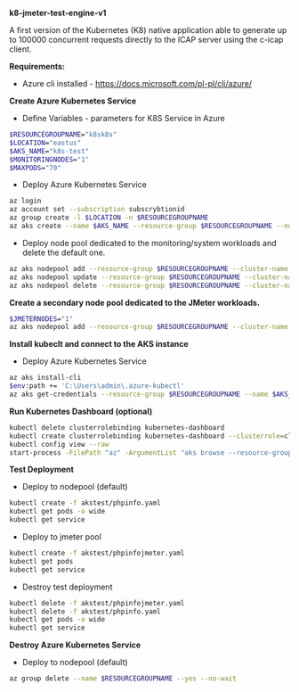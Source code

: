 **k8-jmeter-test-engine-v1**

A first version of the Kubernetes (K8) native application able to generate up to 100000 concurrent requests directly to the ICAP server using the c-icap client.

**Requirements:**

- Azure cli installed - https://docs.microsoft.com/pl-pl/cli/azure/

**Create Azure Kubernetes Service**

- Define Variables - parameters for K8S Service in Azure
``` bash
$RESOURCEGROUPNAME="k8sk8s"
$LOCATION="eastus"
$AKS_NAME="k8s-test"
$MONITORINGNODES="1"
$MAXPODS="70"
```

- Deploy Azure Kubernetes Service
``` bash
az login
az account set --subscription subscrybtionid
az group create -l $LOCATION -n $RESOURCEGROUPNAME
az aks create --name $AKS_NAME --resource-group $RESOURCEGROUPNAME --node-count $NODES --generate-ssh-keys --network-plugin kubenet --max-pods 1 --enable-rbac --enable-managed-identity --vm-set-type VirtualMachineScaleSets --no-ssh-key
```

- Deploy node pool dedicated to the monitoring/system workloads and delete the default one.
``` bash
az aks nodepool add --resource-group $RESOURCEGROUPNAME --cluster-name $AKS_NAME --name monitoring --node-count $MONITORINGNODES --node-taints sku=monitoring:NoSchedule
az aks nodepool update --resource-group $RESOURCEGROUPNAME --cluster-name $AKS_NAME --name monitoring --mode system
az aks nodepool delete --resource-group $RESOURCEGROUPNAME --cluster-name $AKS_NAME --name nodepool1
```

**Create a secondary node pool dedicated to the JMeter workloads.**

``` bash
$JMETERNODES="1"
az aks nodepool add --resource-group $RESOURCEGROUPNAME --cluster-name $AKS_NAME --name jmeter --node-count $JMETERNODES --node-taints sku=jmeter:NoSchedule
```

**Install kubeclt and connect to the AKS instance**

- Deploy Azure Kubernetes Service
``` bash
az aks install-cli
$env:path += 'C:\Users\admin\.azure-kubectl'
az aks get-credentials --resource-group $RESOURCEGROUPNAME --name $AKS_NAME
```

**Run Kubernetes Dashboard (optional)**

``` bash
kubectl delete clusterrolebinding kubernetes-dashboard
kubectl create clusterrolebinding kubernetes-dashboard --clusterrole=cluster-admin --serviceaccount=kube-system:kubernetes-dashboard --user=clusterUser
kubectl config view --raw
start-process -FilePath "az" -ArgumentList "aks browse --resource-group $RESOURCEGROUPNAME --name $AKS_NAME"
```


**Test Deployment**

- Deploy to nodepool (default) 
``` bash
kubectl create -f akstest/phpinfo.yaml
kubectl get pods -o wide
kubectl get service
```
- Deploy to jmeter pool
``` bash
kubectl create -f akstest/phpinfojmeter.yaml
kubectl get pods
kubectl get service
```
- Destroy test deployment
``` bash
kubectl delete -f akstest/phpinfojmeter.yaml
kubectl delete -f akstest/phpinfo.yaml
kubectl get pods -o wide
kubectl get service
```
**Destroy Azure Kubernetes Service**

- Deploy to nodepool (default) 
``` bash
az group delete --name $RESOURCEGROUPNAME --yes --no-wait
```
